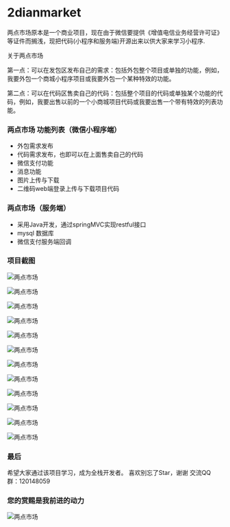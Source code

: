 # 2dianmarket


两点市场原本是一个商业项目，现在由于微信要提供《增值电信业务经营许可证》等证件而搁浅，现把代码(小程序和服务端)开源出来以供大家来学习小程序.

关于两点市场

第一点：可以在发包区发布自己的需求：包括外包整个项目或单独的功能，例如，我要外包一个商城小程序项目或我要外包一个某种特效的功能。

第二点：可以在代码区售卖自己的代码：包括整个项目的代码或单独某个功能的代码，例如，我要出售以前的一个小商城项目代码或我要出售一个带有特效的列表功能。




### 两点市场 功能列表（微信小程序端）

+ 外包需求发布
+ 代码需求发布，也即可以在上面售卖自己的代码
+ 微信支付功能
+ 消息功能
+ 图片上传与下载
+ 二维码web端登录上传与下载项目代码


### 两点市场（服务端）

+ 采用Java开发，通过springMVC实现restful接口
+ mysql 数据库
+ 微信支付服务端回调



### 项目截图

![两点市场](https://github.com/eyeshot/2dianmarket/blob/master/screenshots/2.jpeg)

![两点市场](https://github.com/eyeshot/2dianmarket/blob/master/screenshots/3.jpeg)

![两点市场](https://github.com/eyeshot/2dianmarket/blob/master/screenshots/4.jpeg)

![两点市场](https://github.com/eyeshot/2dianmarket/blob/master/screenshots/5.jpeg)

![两点市场](https://github.com/eyeshot/2dianmarket/blob/master/screenshots/6.jpeg)

![两点市场](https://github.com/eyeshot/2dianmarket/blob/master/screenshots/7.jpeg)

![两点市场](https://github.com/eyeshot/2dianmarket/blob/master/screenshots/8.jpeg)

![两点市场](https://github.com/eyeshot/2dianmarket/blob/master/screenshots/9.jpeg)

![两点市场](https://github.com/eyeshot/2dianmarket/blob/master/screenshots/1.jpeg)

![两点市场](https://github.com/eyeshot/2dianmarket/blob/master/screenshots/10.jpeg)

![两点市场](https://github.com/eyeshot/2dianmarket/blob/master/screenshots/11.jpeg)

![两点市场](https://github.com/eyeshot/2dianmarket/blob/master/screenshots/12.jpeg)


### 最后
希望大家通过该项目学习，成为全栈开发者。
喜欢别忘了Star，谢谢
交流QQ群：120148059

### 您的赏赐是我前进的动力
![两点市场](https://github.com/eyeshot/2dianmarket/blob/master/screenshots/ds.jpeg)



